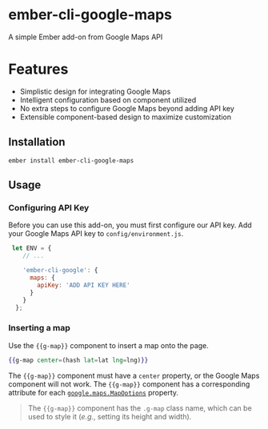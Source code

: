 ember-cli-google-maps
==============================================================================

A simple Ember add-on from Google Maps API

# Features

* Simplistic design for integrating Google Maps
* Intelligent configuration based on component utilized
* No extra steps to configure Google Maps beyond adding API key
* Extensible component-based design to maximize customization

Installation
------------------------------------------------------------------------------


    ember install ember-cli-google-maps


Usage
------------------------------------------------------------------------------

### Configuring API Key

Before you can use this add-on, you must first configure our API key. Add 
your Google Maps API key to `config/environment.js`.

```javascript
 let ENV = {
    // ...

    'ember-cli-google': {
      maps: {
        apiKey: 'ADD API KEY HERE'
      }
    }
  };
```

### Inserting a map

Use the `{{g-map}}` component to insert a map onto the page.

```handlebars
{{g-map center=(hash lat=lat lng=lng)}}
```

The `{{g-map}}` component must have a `center` property, or the Google Maps component
will not work. The `{{g-map}}` component has a corresponding attribute for each 
[`google.maps.MapOptions`](https://developers.google.com/maps/documentation/javascript/reference/map#MapOptions)
property.

> The `{{g-map}}` component has the `.g-map` class name, which can be used to 
> style it (_e.g._, setting its height and width).

